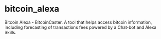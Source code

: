 # bitcoin_alexa
Bitcoin Alexa - BitcoinCaster. A tool that helps access bitcoin information, including forecasting of transactions fees powered by a Chat-bot and Alexa Skills. 
